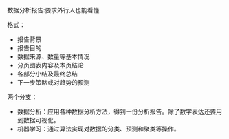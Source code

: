 数据分析报告:要求外行人也能看懂

格式：

- 报告背景
- 报告目的
- 数据来源、数量等基本情况
- 分页图表内容及本页结论
- 各部分小结及最终总结
- 下一步策略或对趋势的预测



两个分支：

- 数据分析：应用各种数据分析方法，得到一份分析报告。除了数字表达还要用到数据可视化。
- 机器学习：通过算法实现对数据的分类、预测和聚类等操作。



